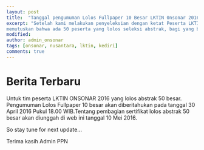 ```yaml
---
layout: post
title:  "Tanggal pengumuman Lolos Fullpaper 10 Besar LKTIN 0nsonar 2016"
excerpt: "Setelah kami melakukan penyeleksian dengan ketat Peserta LKTIN ONSONAR 2016, sekitar ratusan abstrak yang masuk. Kami 
memutuskan bahwa ada 50 peserta yang lolos seleksi abstrak, bagi yang belum beruntung jangan putus asa dan terus berkarya."
modified: 
author: admin_onsonar
tags: [onsonar, nusantara, lktin, kediri]
comments: true
---
```

# Berita Terbaru
Untuk tim peserta LKTIN ONSONAR 2016 yang lolos abstrak 50 besar.
Pengumuman Lolos Fullpaper 10 besar akan diberitahukan pada tanggal 30 April 2016 Pukul 18.00 WIB.Tentang pembagian sertifikat lolos abstrak 50 besar akan diunggah di web ini tanggal 10 Mei 2016.

So stay tune for next update...


Terima kasih
Admin PPN
